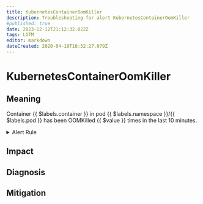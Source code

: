 ```yaml
---
title: KubernetesContainerOomKiller
description: Troubleshooting for alert KubernetesContainerOomKiller
#published: true
date: 2023-12-12T21:12:32.022Z
tags: LGTM
editor: markdown
dateCreated: 2020-04-10T18:32:27.079Z
---
```


# KubernetesContainerOomKiller

## Meaning
[//]: # "Short paragraph that explains what the alert means"
Container {{ $labels.container }} in pod {{ $labels.namespace }}/{{ $labels.pod }} has been OOMKilled {{ $value }} times in the last 10 minutes.

<details>
  <summary>Alert Rule</summary>

  ```yaml
alert: KubernetesContainerOomKiller
expr: (kube_pod_container_status_restarts_total - kube_pod_container_status_restarts_total offset 10m >= 1) and ignoring (reason) min_over_time(kube_pod_container_status_last_terminated_reason{reason="OOMKilled"}[10m]) == 1
for: 0m
labels:
    severity: warning
annotations:
    summary: Kubernetes container oom killer ({{ $labels.namespace }}/{{ $labels.pod }}:{{ $labels.container }})
    description: |-
        Container {{ $labels.container }} in pod {{ $labels.namespace }}/{{ $labels.pod }} has been OOMKilled {{ $value }} times in the last 10 minutes.
          VALUE = {{ $value }}
          LABELS = {{ $labels }}
    runbook: https://github.com/srerun/prometheus-alerts/content/runbooks/KubernetesContainerOomKiller

  ```
</details>


## Impact
[//]: # "What could / will happen if the alert is not addressed"



## Diagnosis
[//]: # "Steps to take to identify the cause of the problem"



## Mitigation
[//]: # "The steps necessary to resolve the alert"
